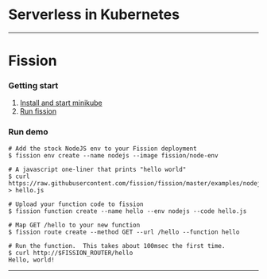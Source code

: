 # Serverless in Kubernetes

-----

# Fission

### Getting start

1. [Install and start minikube](https://github.com/kubernetes/minikube)
2. [Run fission](https://github.com/fission/fission#get-and-run-fission-minikube-or-local-cluster)

### Run demo

```
# Add the stock NodeJS env to your Fission deployment
$ fission env create --name nodejs --image fission/node-env

# A javascript one-liner that prints "hello world"
$ curl https://raw.githubusercontent.com/fission/fission/master/examples/nodejs/hello.js > hello.js

# Upload your function code to fission
$ fission function create --name hello --env nodejs --code hello.js

# Map GET /hello to your new function
$ fission route create --method GET --url /hello --function hello

# Run the function.  This takes about 100msec the first time.
$ curl http://$FISSION_ROUTER/hello
Hello, world!
```

-----
